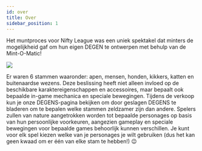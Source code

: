 ```yaml
---
id: over
title: Over
sidebar_position: 1
---
```


Het muntproces voor Nifty League was een uniek spektakel dat minters de mogelijkheid gaf om hun eigen DEGEN te ontwerpen met behulp van de Mint-O-Matic!

![](/img/mintomatic.gif)

Er waren 6 stammen waaronder: apen, mensen, honden, kikkers, katten en buitenaardse wezens. Deze beslissing heeft niet alleen invloed op de beschikbare karaktereigenschappen en accessoires, maar bepaalt ook bepaalde in-game mechanica en speciale bewegingen. Tijdens de verkoop kun je onze DEGENS-pagina bekijken om door geslagen DEGENS te bladeren om te bepalen welke stammen zeldzamer zijn dan andere. Spelers zullen van nature aangetrokken worden tot bepaalde personages op basis van hun persoonlijke voorkeuren, aangezien gameplay en speciale bewegingen voor bepaalde games behoorlijk kunnen verschillen. Je kunt voor elk spel kiezen welke van je personages je wilt gebruiken (dus het kan geen kwaad om er één van elke stam te hebben!) 😉

